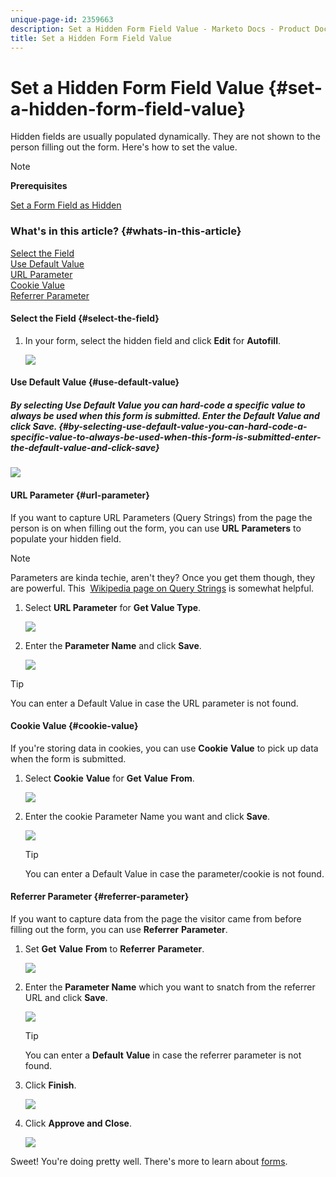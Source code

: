 ```yaml
---
unique-page-id: 2359663
description: Set a Hidden Form Field Value - Marketo Docs - Product Documentation
title: Set a Hidden Form Field Value
---
```


# Set a Hidden Form Field Value {#set-a-hidden-form-field-value}

Hidden fields are usually populated dynamically. They are not shown to the person filling out the form. Here's how to set the value.

>[!NOTE]
>
>**Prerequisites**
>
>[Set a Form Field as Hidden](set-a-form-field-as-hidden.md)

### What's in this article? {#whats-in-this-article}

[Select the Field](#select-the-field)  
[Use Default Value](#use-default-value)  
[URL Parameter](#url-parameter)  
[Cookie Value](#cookie-value)  
[Referrer Parameter](#referrer-parameter)

#### Select the Field {#select-the-field}

1. In your form, select the hidden field and click **Edit** for **Autofill**.

   ![](assets/autofill.png)

#### Use Default Value {#use-default-value}

##### By selecting Use Default Value you can hard-code a specific value to always be used when this form is submitted. Enter the Default Value and click Save. {#by-selecting-use-default-value-you-can-hard-code-a-specific-value-to-always-be-used-when-this-form-is-submitted-enter-the-default-value-and-click-save}

![](assets/image2014-9-15-13-3a5-3a27.png)

#### URL Parameter {#url-parameter}

If you want to capture URL Parameters (Query Strings) from the page the person is on when filling out the form, you can use **URL** **Parameters** to populate your hidden field.

>[!NOTE]
>
>Parameters are kinda techie, aren't they? Once you get them though, they are powerful. This&nbsp; [Wikipedia page on Query Strings](http://en.wikipedia.org/wiki/Query_string)&nbsp;is somewhat helpful.

1. Select **URL Parameter** for **Get Value Type**.

   ![](assets/image2014-9-15-13-3a6-3a48.png)

1. Enter the **Parameter Name** and click **Save**.

   ![](assets/image2014-9-15-13-3a7-3a35.png)

>[!TIP]
>
>You can enter a&nbsp;Default Value&nbsp;in case the URL parameter is not found.

#### Cookie Value {#cookie-value}

If you're storing data in cookies, you can use **Cookie** **Value** to pick up data when the form is submitted.

1. Select **Cookie** **Value** for **Get** **Value** **From**.

   ![](assets/image2014-9-15-13-3a8-3a21.png)

1. Enter the cookie Parameter Name you want and click **Save**.

   ![](assets/image2014-9-15-13-3a8-3a43.png)

   >[!TIP]
   >
   >You can enter a&nbsp;Default Value&nbsp;in case the parameter/cookie is not found.

#### Referrer Parameter {#referrer-parameter}

If you want to capture data from the page the visitor came from before filling out the form, you can use **Referrer** **Parameter**.

1. Set **Get** **Value** **From** to **Referrer** **Parameter**.

   ![](assets/image2014-9-15-13-3a9-3a31.png)

1. Enter the **Parameter Name** which you want to snatch from the referrer URL and click **Save**.

   ![](assets/image2014-9-15-13-3a9-3a56.png)

   >[!TIP]
   >
   >You can enter a **Default** **Value** in case the referrer parameter is not found.

1. Click **Finish**.

   ![](assets/image2014-9-15-13-3a10-3a26.png)

1. Click **Approve and Close**.

   ![](assets/image2014-9-15-13-3a10-3a43.png)

Sweet! You're doing pretty well. There's more to learn about [forms](http://docs.marketo.com/display/docs/forms).
